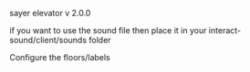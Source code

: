 sayer elevator v 2.0.0

if you want to use the sound file then place it in your interact-sound/client/sounds folder

Configure the floors/labels 